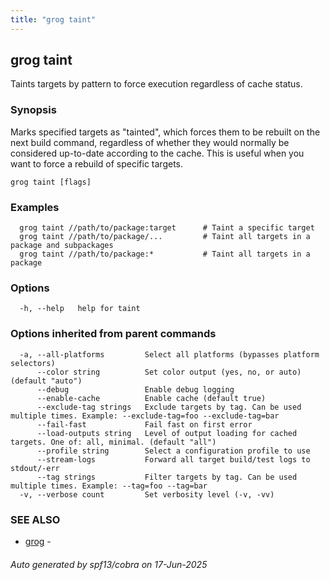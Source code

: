 ```yaml
---
title: "grog taint"
---
```

## grog taint

Taints targets by pattern to force execution regardless of cache status.

### Synopsis

Marks specified targets as "tainted", which forces them to be rebuilt on the next build command,
regardless of whether they would normally be considered up-to-date according to the cache.
This is useful when you want to force a rebuild of specific targets.

```
grog taint [flags]
```

### Examples

```
  grog taint //path/to/package:target      # Taint a specific target
  grog taint //path/to/package/...         # Taint all targets in a package and subpackages
  grog taint //path/to/package:*           # Taint all targets in a package
```

### Options

```
  -h, --help   help for taint
```

### Options inherited from parent commands

```
  -a, --all-platforms         Select all platforms (bypasses platform selectors)
      --color string          Set color output (yes, no, or auto) (default "auto")
      --debug                 Enable debug logging
      --enable-cache          Enable cache (default true)
      --exclude-tag strings   Exclude targets by tag. Can be used multiple times. Example: --exclude-tag=foo --exclude-tag=bar
      --fail-fast             Fail fast on first error
      --load-outputs string   Level of output loading for cached targets. One of: all, minimal. (default "all")
      --profile string        Select a configuration profile to use
      --stream-logs           Forward all target build/test logs to stdout/-err
      --tag strings           Filter targets by tag. Can be used multiple times. Example: --tag=foo --tag=bar
  -v, --verbose count         Set verbosity level (-v, -vv)
```

### SEE ALSO

* [grog](/reference/cli/grog/)	 -

###### Auto generated by spf13/cobra on 17-Jun-2025
